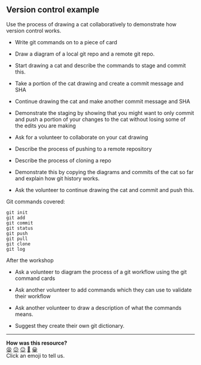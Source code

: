 ## Version control example

Use the process of drawing a cat collaboratively to demonstrate how version control
works.

* Write git commands on to a piece of card

* Draw a diagram of a local git repo and a remote git repo.

* Start drawing a cat and describe the commands to stage and commit this.

* Take a portion of the cat drawing and create a commit message and SHA

* Continue drawing the cat and make another commit message and SHA

* Demonstrate the staging by showing that you might want to only commit and
push a portion of your changes to the cat without losing some of the edits you
are making

* Ask for a volunteer to collaborate on your cat drawing

* Describe the process of pushing to a remote repository

* Describe the process of cloning a repo

* Demonstrate this by copying the diagrams and commits of the cat so far
and explain how git history works.

* Ask the volunteer to continue drawing the cat and commit and push this.


Git commands covered:

```
git init
git add
git commit
git status
git push
git pull
git clone
git log
```


After the workshop
* Ask a volunteer to diagram the process of a git workflow using the git
command cards

* Ask another volunteer to add commands which they can use to validate
their workflow

* Ask another volunteer to draw a description of what the commands means.

* Suggest they create their own git dictionary.

<!-- BEGIN GENERATED SECTION DO NOT EDIT -->

---

**How was this resource?**  
[😫](https://airtable.com/shrUJ3t7KLMqVRFKR?prefill_Repository=skills-workshops&prefill_File=test_driven_development/git_and_research/cat-example.md&prefill_Sentiment=😫) [😕](https://airtable.com/shrUJ3t7KLMqVRFKR?prefill_Repository=skills-workshops&prefill_File=test_driven_development/git_and_research/cat-example.md&prefill_Sentiment=😕) [😐](https://airtable.com/shrUJ3t7KLMqVRFKR?prefill_Repository=skills-workshops&prefill_File=test_driven_development/git_and_research/cat-example.md&prefill_Sentiment=😐) [🙂](https://airtable.com/shrUJ3t7KLMqVRFKR?prefill_Repository=skills-workshops&prefill_File=test_driven_development/git_and_research/cat-example.md&prefill_Sentiment=🙂) [😀](https://airtable.com/shrUJ3t7KLMqVRFKR?prefill_Repository=skills-workshops&prefill_File=test_driven_development/git_and_research/cat-example.md&prefill_Sentiment=😀)  
Click an emoji to tell us.

<!-- END GENERATED SECTION DO NOT EDIT -->
